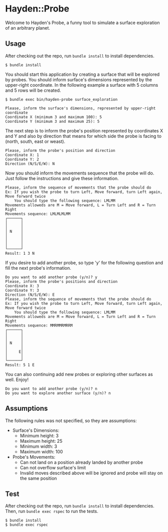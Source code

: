 # Hayden::Probe

Welcome to Hayden's Probe, a funny tool to simulate a surface exploration of an arbitrary planet.

## Usage

After checking out the repo, run `bundle install` to install dependencies.

    $ bundle install

You should start this application by creating a surface that will be explored by probes. You should inform surface's dimensions represented by the upper-right coordinate. In the following example a surface with 5 columns and 5 rows will be created.

    $ bundle exec bin/hayden-probe surface_exploration

    Please, inform the surface's dimensions, represented by upper-right coordinate
    Coordinate X (minimum 3 and maximum 100): 5
    Coordinate Y (minimum 3 and maximum 25): 5

The next step is to inform the probe's position represented by coordinates X and Y and also by direction that means for which side the probe is facing to (north, south, east or weast).

    Please, inform the probe's position and direction
    Coordinate X: 1
    Coordinate Y: 2
    Direction (N/S/E/W): N

Now you should inform the movements sequence that the probe will do. Just follow the instructions and give these information.

    Please, inform the sequence of movements that the probe should do
    Ex: If you wish the probe to turn Left, Move forward, turn Left again, Move forward twice
        You should type the following sequence: LMLMM
    Movements alloweds are M = Move forward, L = Turn Left and R = Turn Right
    Movements sequence: LMLMLMLMM
    ┌──────┐
    │      │
    │      │
    │ N    │
    │      │
    │      │
    │      │
    └──────┘
    Result: 1 3 N

If you desire to add another probe, so type 'y' for the following question and fill the next probe's information.

    Do you want to add another probe (y/n)? y
    Please, inform the probe's positions and direction
    Coordinate X: 3
    Coordinate Y: 3
    Direction (N/S/E/W): E
    Please, inform the sequence of movements that the probe should do
    Ex: If you wish the probe to turn Left, Move forward, turn Left again, Move forward twice
        You should type the following sequence: LMLMM
    Movements alloweds are M = Move forward, L = Turn Left and R = Turn Right
    Movements sequence: MMRMMRMRRM
    ┌──────┐
    │      │
    │      │
    │ N    │
    │      │
    │     E│
    │      │
    └──────┘
    Result: 5 1 E

You can also continuing add new probes or exploring other surfaces as well. Enjoy!

    Do you want to add another probe (y/n)? n
    Do you want to explore another surface (y/n)? n

## Assumptions

The following rules was not specified, so they are assumptions:

- Surface's Dimensions:
  - Minimum height: 3
  - Maximum height: 25
  - Minimum width: 3
  - Maximum width: 100
- Probe's Movements:
  - Can not land on a position already landed by another probe
  - Can not overflow surface's limit
  - Invalid moves described above will be ignored and probe will stay on the same position

## Test

After checking out the repo, run `bundle install` to install dependencies. Then, run `bundle exec rspec` to run the tests.

    $ bundle install
    $ bundle exec rspec
